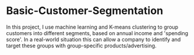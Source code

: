 # Basic-Customer-Segmentation  

In this project, I use machine learning and K-means clustering to group customers into different segments, based on annual income and 'spending score'. In a real-world situation this can allow a company to identify and target these groups with group-specific products/advertising.  
